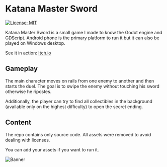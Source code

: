 # Katana Master Sword 
[![License: MIT](https://cdn.prod.website-files.com/5e0f1144930a8bc8aace526c/65dd9eb5aaca434fac4f1c34_License-MIT-blue.svg)](/LICENSE)

Katana Master Sword is a small game I made to know the Godot engine and GDScript. Android phone is the primary platform to run it but it can also be played on Windows desktop.

See it in action: [Itch.io](https://authenticlyosha.itch.io/katana-master-sword)

## Gameplay

The main character moves on rails from one enemy to another and then starts the duel. The goal is to swipe the enemy without touching his sword otherwise he ripostes.

Additionally, the player can try to find all collectibles in the background (available only on the highest difficulty) to open the secret ending.

## Content

The repo contains only source code. All assets were removed to avoid dealing with licenses.

You can add your assets if you want to run it.

![Banner](https://img.itch.zone/aW1nLzE1MDQwMTc3LnBuZw==/original/MhuWIJ.png)